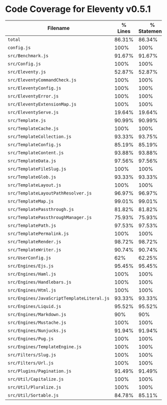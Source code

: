 # Code Coverage for Eleventy v0.5.1

| Filename                                   | % Lines | % Statements | % Functions | % Branches |
| ------------------------------------------ | ------- | ------------ | ----------- | ---------- |
| `total`                                    | 86.31%  | 86.34%       | 85.24%      | 75.33%     |
| `config.js`                                | 100%    | 100%         | 100%        | 100%       |
| `src/Benchmark.js`                         | 91.67%  | 91.67%       | 83.33%      | 66.67%     |
| `src/Config.js`                            | 100%    | 100%         | 100%        | 100%       |
| `src/Eleventy.js`                          | 52.87%  | 52.87%       | 37.5%       | 22.73%     |
| `src/EleventyCommandCheck.js`              | 100%    | 100%         | 100%        | 87.5%      |
| `src/EleventyConfig.js`                    | 100%    | 100%         | 100%        | 100%       |
| `src/EleventyError.js`                     | 100%    | 100%         | 100%        | 100%       |
| `src/EleventyExtensionMap.js`              | 100%    | 100%         | 100%        | 90%        |
| `src/EleventyServe.js`                     | 19.64%  | 19.64%       | 46.15%      | 0%         |
| `src/Template.js`                          | 90.99%  | 90.99%       | 87.5%       | 80%        |
| `src/TemplateCache.js`                     | 100%    | 100%         | 100%        | 100%       |
| `src/TemplateCollection.js`                | 93.33%  | 93.75%       | 92.31%      | 83.33%     |
| `src/TemplateConfig.js`                    | 85.19%  | 85.19%       | 62.5%       | 94.44%     |
| `src/TemplateContent.js`                   | 93.88%  | 93.88%       | 100%        | 75%        |
| `src/TemplateData.js`                      | 97.56%  | 97.56%       | 100%        | 78.13%     |
| `src/TemplateFileSlug.js`                  | 100%    | 100%         | 100%        | 100%       |
| `src/TemplateGlob.js`                      | 93.33%  | 93.33%       | 100%        | 87.5%      |
| `src/TemplateLayout.js`                    | 100%    | 100%         | 100%        | 100%       |
| `src/TemplateLayoutPathResolver.js`        | 96.97%  | 96.97%       | 100%        | 92.86%     |
| `src/TemplateMap.js`                       | 99.01%  | 99.01%       | 100%        | 84.62%     |
| `src/TemplatePassthrough.js`               | 81.82%  | 81.82%       | 75%         | 0%         |
| `src/TemplatePassthroughManager.js`        | 75.93%  | 75.93%       | 80%         | 75%        |
| `src/TemplatePath.js`                      | 97.53%  | 97.53%       | 94.44%      | 96.3%      |
| `src/TemplatePermalink.js`                 | 100%    | 100%         | 100%        | 100%       |
| `src/TemplateRender.js`                    | 98.72%  | 98.72%       | 100%        | 94.44%     |
| `src/TemplateWriter.js`                    | 90.74%  | 90.74%       | 82.35%      | 79.41%     |
| `src/UserConfig.js`                        | 62%     | 62.25%       | 56.1%       | 44%        |
| `src/Engines/Ejs.js`                       | 95.45%  | 95.45%       | 85.71%      | 66.67%     |
| `src/Engines/Haml.js`                      | 100%    | 100%         | 100%        | 100%       |
| `src/Engines/Handlebars.js`                | 100%    | 100%         | 100%        | 83.33%     |
| `src/Engines/Html.js`                      | 100%    | 100%         | 100%        | 100%       |
| `src/Engines/JavaScriptTemplateLiteral.js` | 93.33%  | 93.33%       | 100%        | 100%       |
| `src/Engines/Liquid.js`                    | 95.52%  | 95.52%       | 96%         | 75%        |
| `src/Engines/Markdown.js`                  | 90%     | 90%          | 87.5%       | 75%        |
| `src/Engines/Mustache.js`                  | 100%    | 100%         | 100%        | 100%       |
| `src/Engines/Nunjucks.js`                  | 91.94%  | 91.94%       | 100%        | 66.67%     |
| `src/Engines/Pug.js`                       | 100%    | 100%         | 100%        | 75%        |
| `src/Engines/TemplateEngine.js`            | 100%    | 100%         | 100%        | 100%       |
| `src/Filters/Slug.js`                      | 100%    | 100%         | 100%        | 100%       |
| `src/Filters/Url.js`                       | 100%    | 100%         | 100%        | 100%       |
| `src/Plugins/Pagination.js`                | 91.49%  | 91.49%       | 92.86%      | 83.33%     |
| `src/Util/Capitalize.js`                   | 100%    | 100%         | 100%        | 100%       |
| `src/Util/Pluralize.js`                    | 100%    | 100%         | 100%        | 100%       |
| `src/Util/Sortable.js`                     | 84.78%  | 85.11%       | 73.91%      | 94.44%     |
